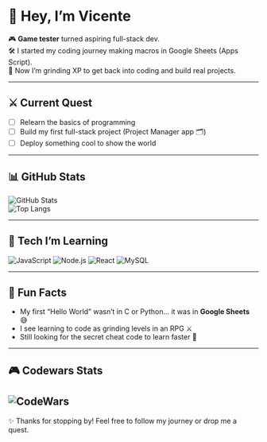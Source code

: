 # 👋 Hey, I’m Vicente

🎮 **Game tester** turned aspiring full-stack dev.  
🛠️ I started my coding journey making macros in Google Sheets (Apps Script).  
🚀 Now I’m grinding XP to get back into coding and build real projects.  

---

## ⚔️ Current Quest
- [ ] Relearn the basics of programming  
- [ ] Build my first full-stack project (Project Manager app 🗂️)  
- [ ] Deploy something cool to show the world  

---

## 📊 GitHub Stats
![GitHub Stats](https://github-readme-stats.vercel.app/api?username=viceroyvoncraft&show_icons=true&theme=tokyonight)  
![Top Langs](https://github-readme-stats.vercel.app/api/top-langs/?username=viceroyvoncraft&layout=compact&theme=tokyonight)

---

## 🧩 Tech I’m Learning
![JavaScript](https://img.shields.io/badge/-JavaScript-yellow?logo=javascript&logoColor=white&style=for-the-badge)
![Node.js](https://img.shields.io/badge/-Node.js-green?logo=node.js&logoColor=white&style=for-the-badge)
![React](https://img.shields.io/badge/-React-blue?logo=react&logoColor=white&style=for-the-badge)
![MySQL](https://img.shields.io/badge/-MySQL-orange?logo=mysql&logoColor=white&style=for-the-badge)

---

## 🎲 Fun Facts
- My first “Hello World” wasn’t in C or Python… it was in **Google Sheets** 😅  
- I see learning to code as grinding levels in an RPG ⚔️  
- Still looking for the secret cheat code to learn faster 👀  

---
## 🎮 Codewars Stats
![CodeWars](https://www.codewars.com/users/vicento/badges/large)
---
✨ Thanks for stopping by! Feel free to follow my journey or drop me a quest.  

